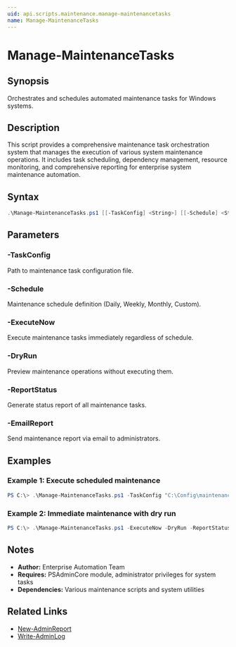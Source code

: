 ```yaml
---
uid: api.scripts.maintenance.manage-maintenancetasks
name: Manage-MaintenanceTasks
---
```


# Manage-MaintenanceTasks

## Synopsis
Orchestrates and schedules automated maintenance tasks for Windows systems.

## Description
This script provides a comprehensive maintenance task orchestration system that manages the execution of various system maintenance operations. It includes task scheduling, dependency management, resource monitoring, and comprehensive reporting for enterprise system maintenance automation.

## Syntax
```powershell
.\Manage-MaintenanceTasks.ps1 [[-TaskConfig] <String>] [[-Schedule] <String>] [-ExecuteNow] [-DryRun] [-ReportStatus] [-EmailReport] [<CommonParameters>]
```

## Parameters

### -TaskConfig
Path to maintenance task configuration file.

### -Schedule
Maintenance schedule definition (Daily, Weekly, Monthly, Custom).

### -ExecuteNow
Execute maintenance tasks immediately regardless of schedule.

### -DryRun
Preview maintenance operations without executing them.

### -ReportStatus
Generate status report of all maintenance tasks.

### -EmailReport
Send maintenance report via email to administrators.

## Examples

### Example 1: Execute scheduled maintenance
```powershell
PS C:\> .\Manage-MaintenanceTasks.ps1 -TaskConfig "C:\Config\maintenance.json" -Schedule "Weekly"
```

### Example 2: Immediate maintenance with dry run
```powershell
PS C:\> .\Manage-MaintenanceTasks.ps1 -ExecuteNow -DryRun -ReportStatus
```

## Notes
- **Author:** Enterprise Automation Team
- **Requires:** PSAdminCore module, administrator privileges for system tasks
- **Dependencies:** Various maintenance scripts and system utilities

## Related Links
- [New-AdminReport](../../PSAdminCore/New-AdminReport.md)
- [Write-AdminLog](../../PSAdminCore/Write-AdminLog.md)